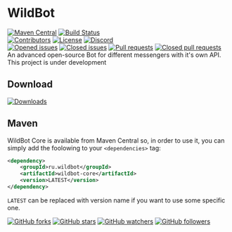 # WildBot
[![Maven Central](https://img.shields.io/maven-central/v/ru.wildbot/wildbot-core.svg)](https://mvnrepository.com/artifact/ru.wildbot/wildbot-core) 
[![Build Status](https://travis-ci.org/JarvisCraft/WildBot.svg?branch=master)](https://travis-ci.org/JarvisCraft/WildBot)  
[![Contributors](https://img.shields.io/github/contributors/JarvisCraft/WildBot.svg)](https://github.com/JarvisCraft/WildBot/graphs/contributors) 
[![License](https://img.shields.io/github/license/JarvisCraft/WildBot.svg)](https://github.com/JarvisCraft/WildBot/blob/master/LICENSE.md) 
[![Discord](https://img.shields.io/discord/359322755650551818.svg)](https://discord.gg/3fn3YSM)  
[![Opened issues](https://img.shields.io/github/issues-raw/JarvisCraft/WildBot.svg)](https://github.com/JarvisCraft/WildBot/issues) 
[![Closed issues](https://img.shields.io/github/issues-closed-raw/JarvisCraft/WildBot.svg)](https://github.com/JarvisCraft/WildBot/issues) 
[![Pull requests](https://img.shields.io/github/issues-pr-raw/JarvisCraft/WildBot.svg)](https://github.com/JarvisCraft/WildBot/pulls) 
[![Closed pull requests](https://img.shields.io/github/issues-pr-closed-raw/JarvisCraft/WildBot.svg)](https://github.com/JarvisCraft/WildBot/pulls)  
An advanced open-source Bot for different messengers with it's own API.  
This project is under development  
## Download
[![Downloads](https://img.shields.io/github/downloads/atom/atom/total.svg)](https://github.com/JarvisCraft/WildBot/releases) 
## Maven
WildBot Core is available from Maven Central so, in order to use it, you can simply add the foolowing to your `<dependencies>` tag:  
```xml
<dependency>
    <groupId>ru.wildbot</groupId>
    <artifactId>wildbot-core</artifactId>
    <version>LATEST</version>
</dependency>
```
`LATEST` can be replaced with version name if you want to use some specific one.

[![GitHub forks](https://img.shields.io/github/forks/JarvisCraft/WildBot.svg?style=social&label=Fork)](https://github.com/JarvisCraft/WildBot#fork-destination-box)
[![GitHub stars](https://img.shields.io/github/stars/JarvisCraft/WildBot.svg?style=social&label=Star)](https://github.com/JarvisCraft/WildBot)
[![GitHub watchers](https://img.shields.io/github/watchers/JarvisCraft/WildBot.svg?style=social&label=Watch)](https://github.com/JarvisCraft/WildBot/subscription)
[![GitHub followers](https://img.shields.io/github/followers/JarvisCraft.svg?style=social&label=Follow)](https://github.com/JarvisCraft)
